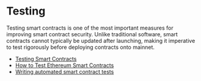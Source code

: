 # Testing

Testing smart contracts is one of the most important measures for improving smart contract security. Unlike traditional software, smart contracts cannot typically be updated after launching, making it imperative to test rigorously before deploying contracts onto mainnet.

- [Testing Smart Contracts](https://ethereum.org/en/developers/docs/smart-contracts/testing/)
- [How to Test Ethereum Smart Contracts](https://betterprogramming.pub/how-to-test-ethereum-smart-contracts-35abc8fa199d)
- [Writing automated smart contract tests](https://docs.openzeppelin.com/learn/writing-automated-tests)